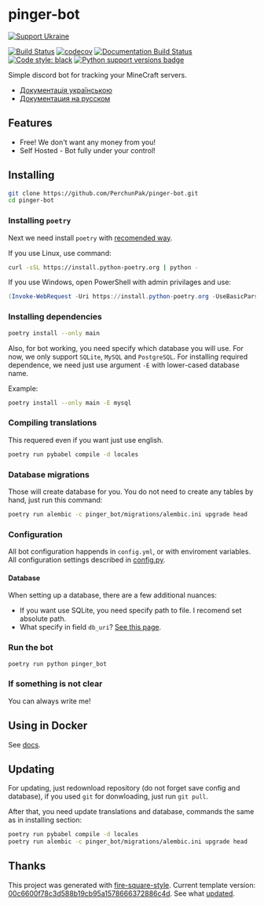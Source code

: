 # pinger-bot

[![Support Ukraine](https://badgen.net/badge/support/UKRAINE/?color=0057B8&labelColor=FFD700)](https://www.gov.uk/government/news/ukraine-what-you-can-do-to-help)

[![Build Status](https://github.com/PerchunPak/pinger-bot/actions/workflows/test.yml/badge.svg?branch=master)](https://github.com/PerchunPak/pinger-bot/actions?query=workflow%3Atest)
[![codecov](https://codecov.io/gh/PerchunPak/pinger-bot/branch/master/graph/badge.svg)](https://codecov.io/gh/PerchunPak/pinger-bot)
[![Documentation Build Status](https://readthedocs.org/projects/pinger-bot/badge/?version=latest)](https://pinger-bot.readthedocs.io/)
[![Code style: black](https://img.shields.io/badge/code%20style-black-000000.svg)](https://github.com/psf/black)
[![Python support versions badge](https://img.shields.io/badge/python-3.8%20%7C%203.9%20%7C%203.10%20%7C%203.11-blue)](https://www.python.org/downloads/)

Simple discord bot for tracking your MineCraft servers.

- [Документація українською](https://pinger-bot.readthedocs.io/uk_UA/latest)
- [Документация на русском](https://pinger-bot.readthedocs.io/ru/latest)

## Features

- Free! We don't want any money from you!
- Self Hosted - Bot fully under your control!

## Installing

```bash
git clone https://github.com/PerchunPak/pinger-bot.git
cd pinger-bot
```

### Installing `poetry`

Next we need install `poetry` with [recomended way](https://python-poetry.org/docs/master/#installation).

If you use Linux, use command:

```bash
curl -sSL https://install.python-poetry.org | python -
```

If you use Windows, open PowerShell with admin privilages and use:

```powershell
(Invoke-WebRequest -Uri https://install.python-poetry.org -UseBasicParsing).Content | python -
```

### Installing dependencies

```bash
poetry install --only main
```

Also, for bot working, you need specify which database you will use.
For now, we only support `SQLite`, `MySQL` and `PostgreSQL`.
For installing required dependence, we need just use argument `-E` with lower-cased database name.

Example:

```bash
poetry install --only main -E mysql
```

### Compiling translations

This requered even if you want just use english.

```bash
poetry run pybabel compile -d locales
```

### Database migrations

Those will create database for you. You do not need to create any tables by hand, just run this command:

```bash
poetry run alembic -c pinger_bot/migrations/alembic.ini upgrade head
```

### Configuration

All bot configuration happends in `config.yml`, or with enviroment variables.
All configuration settings described in [config.py](https://pinger-bot.readthedocs.io/en/latest/autoapi/pinger_bot/config/).

#### Database

When setting up a database, there are a few additional nuances:

- If you want use SQLite, you need specify path to file. I recomend set absolute path.
- What specify in field `db_uri`? [See this page](https://docs.sqlalchemy.org/en/14/core/engines.html#database-urls).

### Run the bot

```bash
poetry run python pinger_bot
```

### If something is not clear

You can always write me!

## Using in Docker

See [docs](https://pinger-bot.readthedocs.io/en/latest/pages/docker/).

## Updating

For updating, just redownload repository (do not forget save config and database),
if you used `git` for donwloading, just run `git pull`.

After that, you need update translations and database, commands the same as in installing section:

```bash
poetry run pybabel compile -d locales
poetry run alembic -c pinger_bot/migrations/alembic.ini upgrade head
```

## Thanks

This project was generated with [fire-square-style](https://github.com/fire-square/fire-square-style).
Current template version: [00c6600f78c3d588b19cb95a1578666372886c4d](https://github.com/fire-square/fire-square-style/tree/00c6600f78c3d588b19cb95a1578666372886c4d).
See what [updated](https://github.com/fire-square/fire-square-style/compare/00c6600f78c3d588b19cb95a1578666372886c4d...master).
